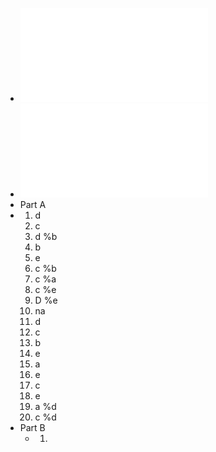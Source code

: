 - ![2012_practice.pdf](../assets/2012_practice_1683827759871_0.pdf)
- ![2012_practice_sols.pdf](../assets/2012_practice_sols_1683830206836_0.pdf)
- Part A
- 1. d
  2. c
  3. d %b
  4. b
  5. e
  6. c %b
  7. c %a
  8. c %e
  9. D %e
  10. na
  11. d
  12. c
  13. b
  14. e
  15. a
  16. e
  17. c
  18. e
  19. a %d
  20. c %d
- Part B
	- 1.